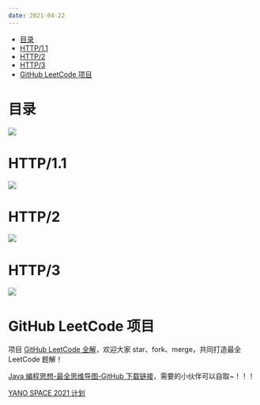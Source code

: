 ```yaml
---
date: 2021-04-22
---
```


<!-- TOC -->

- [目录](#目录)
- [HTTP/1.1](#http11)
- [HTTP/2](#http2)
- [HTTP/3](#http3)
- [GitHub LeetCode 项目](#github-leetcode-项目)

<!-- /TOC -->

# 目录

![](http://yano.oss-cn-beijing.aliyuncs.com/blog/20210422134848.png?x-oss-process=style/yano)


# HTTP/1.1

![](http://yano.oss-cn-beijing.aliyuncs.com/blog/20210422134921.png?x-oss-process=style/yano)

# HTTP/2

![](http://yano.oss-cn-beijing.aliyuncs.com/blog/20210811092035.png?x-oss-process=style/yano)

# HTTP/3

![](http://yano.oss-cn-beijing.aliyuncs.com/blog/20210422135111.png?x-oss-process=style/yano)

# GitHub LeetCode 项目

项目 [GitHub LeetCode 全解](https://github.com/LjyYano/LeetCode)，欢迎大家 star、fork、merge，共同打造最全 LeetCode 题解！

[Java 编程思想-最全思维导图-GitHub 下载链接](https://github.com/LjyYano/Thinking_in_Java_MindMapping)，需要的小伙伴可以自取~！！！

[YANO SPACE 2021 计划](https://www.notion.so/YANO-SPACE-2021-ff42bde7acd1467eb3ae63dc0d4a9f8c)